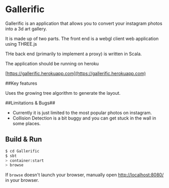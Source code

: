 # Gallerific #

Gallerific is an application that allows you to convert your instagram photos into a 3d art gallery.

It is made up of two parts. The front end is a webgl client web application using THREE.js

THe back end (primarily to implement a proxy) is written in Scala.

The application should be running on heroku

[https://gallerific.herokuapp.com](https://gallerific.herokuapp.com)

##Key features

Uses the growing tree algorithm to generate the layout.

##Limitations & Bugs##

- Currently it is just limited to the most popular photos on instagram.
- Collision Detection is a bit buggy and you can get stuck in the wall in some places.

## Build & Run ##

```sh
$ cd Gallerific
$ sbt
> container:start
> browse
```

If `browse` doesn't launch your browser, manually open [http://localhost:8080/](http://localhost:8080/) in your browser.

